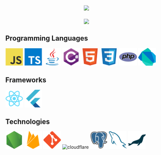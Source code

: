 
<h1 align="center">

<a href="https://github.com/okalyptos">
<img src="https://readme-typing-svg.herokuapp.com/?lines=Okalyptos+&font=Pacifico&center=true&width=650&height=120&color=ff7f50&vCenter=true&size=34%22" />
</a>

</h1>

<p align="center">
  
<a href="https://github.com/okalyptos"> 
<img src="https://readme-typing-svg.herokuapp.com/?lines=In+the+depths+of+my+hidden+laboratory%2C;+I%27m+cooking+up+an+enigmatic+concoction;+that+defies+explanation.&font=Pacifico&center=true&width=650&height=120&color=58a6ff&vCenter=true&size=34%22" />
</a>
  
</p>

<h2 align="left">Programming Languages</h2>

<p align="left"> 

<img src="https://github.com/devicons/devicon/blob/master/icons/javascript/javascript-original.svg" title="JavaScript" alt="javascript" width="55" height="55" />
<img src="https://github.com/devicons/devicon/blob/master/icons/typescript/typescript-original.svg" title="TypeScript" alt="typescript" width="55" height="55" />
<img src="https://github.com/devicons/devicon/blob/master/icons/java/java-original.svg" title="Java" alt="java" width="55" height="55" />
<img src="https://github.com/devicons/devicon/blob/master/icons/csharp/csharp-original.svg" title="C#" alt="csharp" width="55" height="55" />
<img src="https://github.com/devicons/devicon/blob/master/icons/html5/html5-original.svg" title="HTML5" alt="html5" width="55" height="55" />
<img src="https://github.com/devicons/devicon/blob/master/icons/css3/css3-original.svg" title="CSS3" alt="css3" width="55" height="55" />
<img src="https://github.com/devicons/devicon/blob/master/icons/php/php-original.svg" title="PHP" alt="php" width="55" height="55" />
<img src="https://github.com/devicons/devicon/blob/master/icons/dart/dart-original.svg" title="Dart" alt="dart" width="55" height="55" />


</p>

<h2 align="left">Frameworks</h2>

<p align="left">

<img src="https://github.com/devicons/devicon/blob/master/icons/react/react-original.svg" title="React" alt="react" width="55" height="55" />
<img src="https://github.com/devicons/devicon/blob/master/icons/flutter/flutter-original.svg" title="Flutter" alt="flutter" width="55" height="55" />




</p>

<h2 align="left">Technologies</h2>

<p align="left">
  
<img src="https://github.com/devicons/devicon/blob/master/icons/nodejs/nodejs-original.svg" title="Node.js" alt="nodejs" width="55" height="55" />
<img src="https://github.com/devicons/devicon/blob/master/icons/firebase/firebase-plain.svg" title="Firebase" alt="firebase" width="55" height="55" />
<img src="https://github.com/devicons/devicon/blob/master/icons/git/git-original.svg" title="Git" alt="git" width="55" height="55" />
<img src="https://www.cloudflare.com/favicon.ico" title="Cloudflare CDN & Tunneling" alt="cloudflare" width="55" height="55" />
<img src="https://github.com/devicons/devicon/blob/master/icons/postgresql/postgresql-original.svg" title="PostgreSQL" alt="postgresql" width="55" height="55" />
<img src="https://github.com/devicons/devicon/blob/master/icons/mysql/mysql-original.svg" title="MySQL" alt="mysql" width="55" height="55" />
<img src="https://github.com/devicons/devicon/blob/master/icons/mariadb/mariadb-original.svg" title="MariaDB" alt="mariadb" width="55" height="55" />


</p>


  
